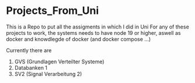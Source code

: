 # Projects_From_Uni
This is a Repo to put all the assigments in which I did in Uni
For any of these projects to work, the systems needs to have node 19 or higher, aswell as docker and knowdlegde of docker (and docker compose ...)

Currently there are
1. GVS (Grundlagen Verteilter Systeme)
2. Databanken 1
3. SV2 (Signal Verarbeitung 2)